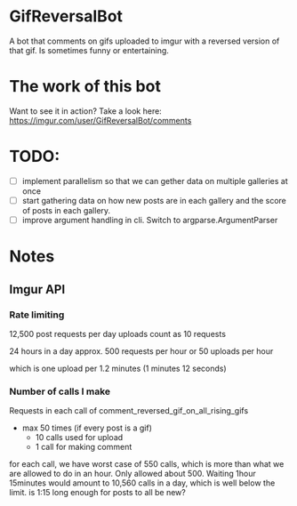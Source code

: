 # GifReversalBot
A bot that comments on gifs uploaded to imgur with a reversed version of that
gif. Is sometimes funny or entertaining.

# The work of this bot
Want to see it in action? Take a look here:
https://imgur.com/user/GifReversalBot/comments 

# TODO:
* [ ] implement parallelism so that we can gether data on multiple galleries at
  once
* [ ] start gathering data on how new posts are in each gallery and the score
  of posts in each gallery.
* [ ] improve argument handling in cli. Switch to argparse.ArgumentParser

# Notes
## Imgur API
### Rate limiting
12,500 post requests per day
uploads count as 10 requests

24 hours in a day
approx. 500 requests per hour
     or 50  uploads per hour

which is one upload per 1.2 minutes (1 minutes 12 seconds)

### Number of calls I make
Requests in each call of comment_reversed_gif_on_all_rising_gifs
 * max 50 times (if every post is a gif)
   * 10 calls used for upload
   * 1 call for making comment

for each call, we have worst case of 550 calls, which is more than what we are
allowed to do in an hour. Only allowed about 500. Waiting 1hour 15minutes would
amount to 10,560 calls in a day, which is well below the limit. is 1:15 long
enough for posts to all be new?
